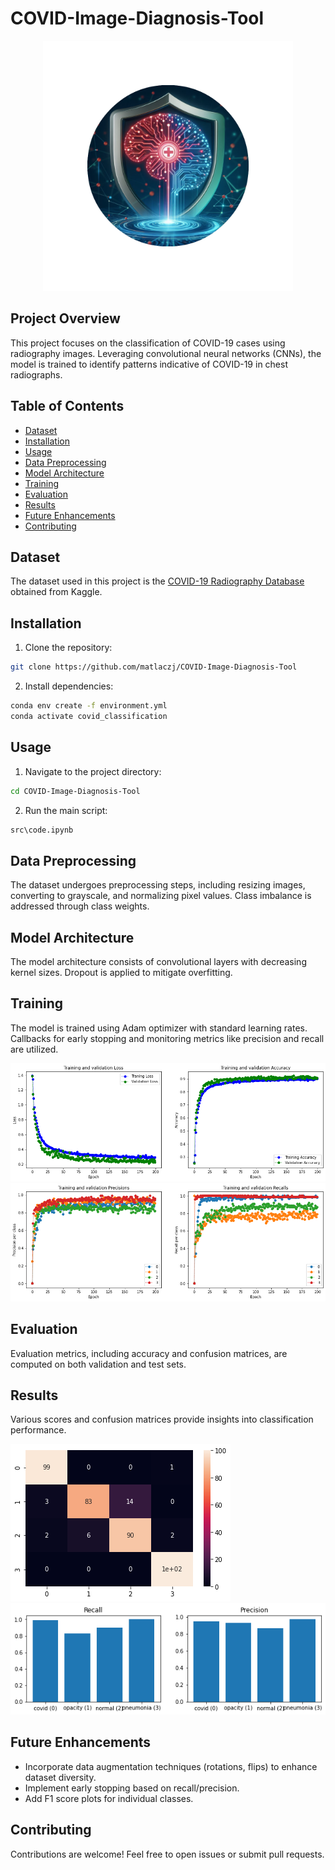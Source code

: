 # COVID-Image-Diagnosis-Tool

<p align="center">
  <img src="logo.png" alt="Logo" width="400"/>
</p>

## Project Overview

This project focuses on the classification of COVID-19 cases using radiography images. Leveraging convolutional neural networks (CNNs), the model is trained to identify patterns indicative of COVID-19 in chest radiographs.

## Table of Contents

- [Dataset](#dataset)
- [Installation](#installation)
- [Usage](#usage)
- [Data Preprocessing](#data-preprocessing)
- [Model Architecture](#model-architecture)
- [Training](#training)
- [Evaluation](#evaluation)
- [Results](#results)
- [Future Enhancements](#future-enhancements)
- [Contributing](#contributing)

## Dataset

The dataset used in this project is the [COVID-19 Radiography Database](https://www.kaggle.com/tawsifurrahman/covid19-radiography-database) obtained from Kaggle.

## Installation

1. Clone the repository:

```bash
git clone https://github.com/matlaczj/COVID-Image-Diagnosis-Tool
```

2. Install dependencies:

```bash
conda env create -f environment.yml
conda activate covid_classification
```

## Usage

1. Navigate to the project directory:

```bash
cd COVID-Image-Diagnosis-Tool
```

2. Run the main script:

```bash
src\code.ipynb
```

## Data Preprocessing

The dataset undergoes preprocessing steps, including resizing images, converting to grayscale, and normalizing pixel values. Class imbalance is addressed through class weights.

## Model Architecture

The model architecture consists of convolutional layers with decreasing kernel sizes. Dropout is applied to mitigate overfitting.

## Training

The model is trained using Adam optimizer with standard learning rates. Callbacks for early stopping and monitoring metrics like precision and recall are utilized.

![alt text](train_loss_acc.png "Training loss and accuracy.")
![alt text](training_prec_rec.png "Training precision and recall.") 

## Evaluation

Evaluation metrics, including accuracy and confusion matrices, are computed on both validation and test sets.

## Results

Various scores and confusion matrices provide insights into classification performance.

![alt text](test_predicted_labels.png "Confusion matrix on test dataset.")
![alt text](test_recalls_precisions.png "Recalls and precitions on test dataset.") 

## Future Enhancements

- Incorporate data augmentation techniques (rotations, flips) to enhance dataset diversity.
- Implement early stopping based on recall/precision.
- Add F1 score plots for individual classes.

## Contributing

Contributions are welcome! Feel free to open issues or submit pull requests.